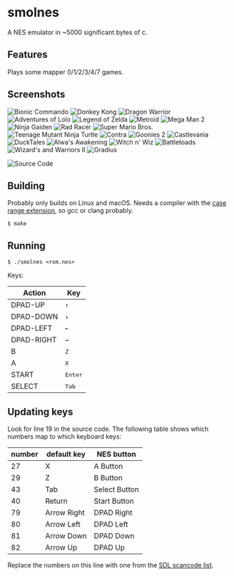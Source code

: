 # smolnes

A NES emulator in ~5000 significant bytes of c.

## Features

Plays some mapper 0/1/2/3/4/7 games.

## Screenshots

![Bionic Commando](img/bc.gif)
![Donkey Kong](img/dk.gif)
![Dragon Warrior](img/dw.gif)
![Adventures of Lolo](img/lolo.gif)
![Legend of Zelda](img/loz.gif)
![Metroid](img/met.gif)
![Mega Man 2](img/mm2.gif)
![Ninja Gaiden](img/ng.gif)
![Rad Racer](img/rr.gif)
![Super Mario Bros.](img/smb.gif)
![Teenage Mutant Ninja Turtle](img/tmnt.gif)
![Contra](img/contra.gif)
![Goonies 2](img/g2.gif)
![Castlevania](img/cv.gif)
![DuckTales](img/dt.gif)
![Alwa's Awakening](img/alwa.gif)
![Witch n' Wiz](img/wnw.gif)
![Battletoads](img/bt.gif)
![Wizard's and Warriors II](img/ww2.gif)
![Gradius](img/grad.gif)

![Source Code](img/smolnes.png)

## Building

Probably only builds on Linux and macOS. Needs a compiler with the
[case range extension](https://gcc.gnu.org/onlinedocs/gcc/Case-Ranges.html), so gcc or clang probably.

```
$ make
```

## Running

```
$ ./smolnes <rom.nes>
```

Keys:

| Action | Key |
| --- | --- |
| DPAD-UP | <kbd>↑</kbd> |
| DPAD-DOWN | <kbd>↓</kbd> |
| DPAD-LEFT | <kbd>←</kbd> |
| DPAD-RIGHT | <kbd>→</kbd> |
| B | <kbd>Z</kbd> |
| A | <kbd>X</kbd> |
| START | <kbd>Enter</kbd> |
| SELECT | <kbd>Tab</kbd> |

## Updating keys

Look for line 19 in the source code. The following table shows which
numbers map to which keyboard keys:

| number | default key | NES button |
| - | - | - |
| 27 | X | A Button |
| 29 | Z | B Button |
| 43 | Tab | Select Button |
| 40 | Return | Start Button |
| 79 | Arrow Right | DPAD Right |
| 80 | Arrow Left | DPAD Left |
| 81 | Arrow Down | DPAD Down |
| 82 | Arrow Up | DPAD Up |

Replace the numbers on this line with one from the [SDL scancode list](https://www.libsdl.org/tmp/SDL/include/SDL_scancode.h).

